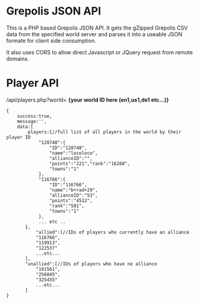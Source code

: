 Grepolis JSON API
=====================

This is a PHP based Grepolis JSON API. It gets the gZipped Grepolis CSV data from the specified world server and parses it into a useable JSON formate for client side consumption.

It also uses CORS to allow direct Javascript or JQuery request from remote domains.

Player API
====
/api/players.php?world= __{your world ID here (en1,us1,de1 etc...)}__


    {
        success:true,   
        message:'',
        data:[
            players:{//full list of all players in the world by their player ID
                "128748":{
                    "ID":"128748",
                    "name":"locoloco",
                    "allianceID":"",
                    "points":"221","rank":"16268",
                    "towns":"1"
                },
                "116766":{
                    "ID":"116766",
                    "name":"b+rad+29",
                    "allianceID":"53",
                    "points":"4512",
                    "rank":"501",
                    "towns":"1"
                },
                ... etc ..
           },
               "allied":[//IDs of players who currently have an alliance
               "116766",
               "119913",
               "122537"
               ...etc...
           ],
           "unallied":[//IDs of players who have no alliance
               "191561",
               "256845",
               "325455"
               ...etc...
           ]
    }

